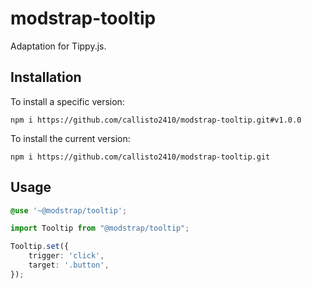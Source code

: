 # modstrap-tooltip

Adaptation for Tippy.js.

## Installation

To install a specific version:
```shell script
npm i https://github.com/callisto2410/modstrap-tooltip.git#v1.0.0
```

To install the current version:
```shell script
npm i https://github.com/callisto2410/modstrap-tooltip.git
```

## Usage

```scss
@use '~@modstrap/tooltip';
```

```ts
import Tooltip from "@modstrap/tooltip";

Tooltip.set({
    trigger: 'click',
    target: '.button',
});
```

